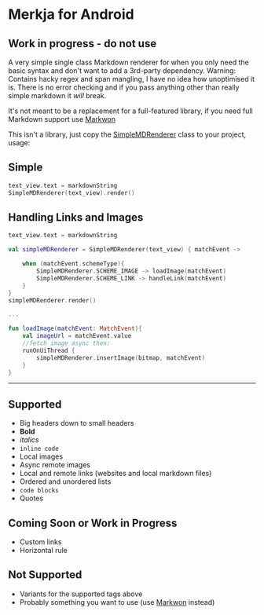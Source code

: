 # Merkja for Android

## Work in progress - do not use

A very simple single class Markdown renderer for when you only need the basic syntax and don't want to add a 3rd-party dependency. Warning: Contains hacky regex and span mangling, I have no idea how unoptimised it is. There is no error checking and if you pass anything other than really simple markdown it _will_ break.

It's not meant to be a replacement for a full-featured library, if you need full Markdown support use [Markwon](https://github.com/noties/Markwon)

This isn't a library, just copy the [SimpleMDRenderer](https://github.com/fiskurgit/Merkja/blob/master/app/src/main/java/fiskurgit/android/markdownrenderer/SimpleMDRenderer.kt) class to your project, usage:

## Simple

```kotlin
text_view.text = markdownString
SimpleMDRenderer(text_view).render()
```

## Handling Links and Images

```kotlin
text_view.text = markdownString

val simpleMDRenderer = SimpleMDRenderer(text_view) { matchEvent ->

    when (matchEvent.schemeType){
        SimpleMDRenderer.SCHEME_IMAGE -> loadImage(matchEvent)
        SimpleMDRenderer.SCHEME_LINK -> handleLink(matchEvent)
    }
}
simpleMDRenderer.render()

...

fun loadImage(matchEvent: MatchEvent){
    val imageUrl = matchEvent.value
    //fetch image async then:
    runOnUiThread {
        simpleMDRenderer.insertImage(bitmap, matchEvent)
    }
}

```

---

## Supported

* Big headers down to small headers
* **Bold**
* _italics_
* `inline code`
* Local images
* Async remote images
* Local and remote links (websites and local markdown files)
* Ordered and unordered lists
* ```code blocks ```
* Quotes

## Coming Soon or Work in Progress

* Custom links
* Horizontal rule

## Not Supported

* Variants for the supported tags above
* Probably something you want to use (use [Markwon](https://github.com/noties/Markwon) instead)


